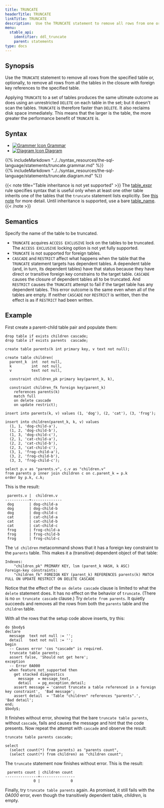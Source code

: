 ```yaml
---
title: TRUNCATE
headerTitle: TRUNCATE
linkTitle: TRUNCATE
description:  Use the TRUNCATE statement to remove all rows from one or several tables.
menu:
  stable_api:
    identifier: ddl_truncate
    parent: statements
type: docs
---
```


## Synopsis

Use the `TRUNCATE` statement to remove all rows from the specified table or, optionally, to remove all rows from all the tables in the closure with foreign key references to the specified table.

Applying `TRUNCATE` to a set of tables produces the same ultimate outcome as does using an unrestricted `DELETE` on each table in the set; but it doesn't scan the tables. `TRUNCATE` is therefore faster than `DELETE`. It also reclaims disk space immediately. This means that the larger is the table, the more greater the performance benefit of `TRUNCATE` is.

## Syntax

<ul class="nav nav-tabs nav-tabs-yb">
  <li >
    <a href="#grammar" class="nav-link active" id="grammar-tab" data-toggle="tab" role="tab" aria-controls="grammar" aria-selected="true">
      <img src="/icons/file-lines.svg" alt="Grammer Icon">
      Grammar
    </a>
  </li>
  <li>
    <a href="#diagram" class="nav-link" id="diagram-tab" data-toggle="tab" role="tab" aria-controls="diagram" aria-selected="false">
      <img src="/icons/diagram.svg" alt="Diagram Icon">
      Diagram
    </a>
  </li>
</ul>

<div class="tab-content">
  <div id="grammar" class="tab-pane fade show active" role="tabpanel" aria-labelledby="grammar-tab">
  {{% includeMarkdown "../../syntax_resources/the-sql-language/statements/truncate.grammar.md" %}}
  </div>
  <div id="diagram" class="tab-pane fade" role="tabpanel" aria-labelledby="diagram-tab">
  {{% includeMarkdown "../../syntax_resources/the-sql-language/statements/truncate.diagram.md" %}}
  </div>
</div>

{{< note title="Table inheritance is not yet supported" >}}
The [table_expr](../../../syntax_resources/grammar_diagrams/#table-expr) rule specifies syntax that is useful only when at least one other table inherits one of the tables that the `truncate` statement lists explicitly. See [this note](../ddl_alter_table#table-expr-note) for more detail. Until inheritance is supported, use a bare [table_name](../../../syntax_resources/grammar_diagrams/#table-name).
{{< /note >}}

## Semantics

Specify the name of the table to be truncated.

- `TRUNCATE` acquires `ACCESS EXCLUSIVE` lock on the tables to be truncated. The `ACCESS EXCLUSIVE` locking option is not yet fully supported.
- `TRUNCATE` is not supported for foreign tables.
- `CASCADE` and `RESTRICT` affect what happens when the table that the `TRUNCATE` statement targets has dependent tables. A dependent table (and, in turn, its dependent tables) have that status because they have direct or transitive foreign key constrains to the target table. `CASCADE` causes the closure of dependent tables all to be truncated. And `RESTRICT` causes the `TRUNCATE` attempt to fail if the target table has any dependent tables. This error outcome is the same even when all of the tables are empty. If neither `CASCADE` nor `RESTRICT` is written, then the effect is as if `RESTRICT` had been written.


## Example

First create a parent-child table pair and populate them:

```plpgsql
drop table if exists children cascade;
drop table if exists parents  cascade;

create table parents(k int primary key, v text not null);

create table children(
  parent_k  int  not null,
  k         int  not null,
  v         text not null,

  constraint children_pk primary key(parent_k, k),

  constraint children_fk foreign key(parent_k)
    references parents(k)
    match full
    on delete cascade
    on update restrict);

insert into parents(k, v) values (1, 'dog'), (2, 'cat'), (3, 'frog');

insert into children(parent_k, k, v) values
  (1, 1, 'dog-child-a'),
  (1, 2, 'dog-child-b'),
  (1, 3, 'dog-child-c'),
  (2, 1, 'cat-child-a'),
  (2, 2, 'cat-child-b'),
  (2, 3, 'cat-child-c'),
  (3, 1, 'frog-child-a'),
  (3, 2, 'frog-child-b'),
  (3, 3, 'frog-child-c');

select p.v as "parents.v", c.v as "children.v"
from parents p inner join children c on c.parent_k = p.k
order by p.k, c.k;
```

This is the result:

```output
 parents.v |  children.v
-----------+--------------
 dog       | dog-child-a
 dog       | dog-child-b
 dog       | dog-child-c
 cat       | cat-child-a
 cat       | cat-child-b
 cat       | cat-child-c
 frog      | frog-child-a
 frog      | frog-child-b
 frog      | frog-child-c
```

The `\d children` metacommand shows that it has a foreign key constraint to the  `parents` table.  This makes it a (transitive) dependent object of that table:

```output
Indexes:
    "children_pk" PRIMARY KEY, lsm (parent_k HASH, k ASC)
Foreign-key constraints:
    "children_fk" FOREIGN KEY (parent_k) REFERENCES parents(k) MATCH FULL ON UPDATE RESTRICT ON DELETE CASCADE
```
Notice that the effect of the `on delete cascade` clause is limited to what the `delete` statement does. It has no effect on the behavior of `truncate`. (There is no `on truncate cascade` clause.) Try `delete from parents`. It quietly succeeds and removes all the rows from both the `parents` table and the `children` table.

With all the rows that the setup code above inserts, try this:

```plpgsql
do $body$
declare
  message  text not null := '';
  detail   text not null := '';
begin
  -- Causes error 'cos "cascade" is required.
  truncate table parents;
  assert false, 'Should not get here';
exception
  -- Error 0A000
  when feature_not_supported then
    get stacked diagnostics
      message  = message_text,
      detail   = pg_exception_detail;
    assert message = 'cannot truncate a table referenced in a foreign key constraint',  'Bad message';
    assert detail  = 'Table "children" references "parents".',                          'Bad detail';
end;
$body$;
```

It finishes without error, showing that the bare `truncate table parents`, without `cascade`, fails and causes the message and hint that the code presents. Now repeat the attempt with `cascade` and observe the result:

```plpgsql
truncate table parents cascade;

select
  (select count(*) from parents) as "parents count",
  (select count(*) from children) as "children count";
```

The `truncate` statement now finishes without error. This is the result:

```
 parents count | children count
---------------+----------------
             0 |              0
```

Finally, try `truncate table parents` again. As promised, it still fails with the _0A000_ error, even though the transitively dependent table, _children_, is empty.
